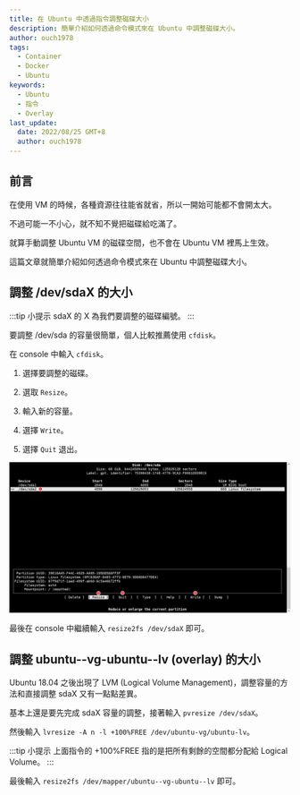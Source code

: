 ```yaml
---
title: 在 Ubuntu 中透過指令調整磁碟大小
description: 簡單介紹如何透過命令模式來在 Ubuntu 中調整磁碟大小。
author: ouch1978
tags: 
  - Container
  - Docker
  - Ubuntu
keywords: 
  - Ubuntu
  - 指令
  - Overlay
last_update:
  date: 2022/08/25 GMT+8
  author: ouch1978   
---
```


## 前言

在使用 VM 的時候，各種資源往往能省就省，所以一開始可能都不會開太大。

不過可能一不小心，就不知不覺把磁碟給吃滿了。

就算手動調整 Ubuntu VM 的磁碟空間，也不會在 Ubuntu VM 裡馬上生效。

這篇文章就簡單介紹如何透過命令模式來在 Ubuntu 中調整磁碟大小。

## 調整 /dev/sdaX 的大小

:::tip 小提示
sdaX 的 X 為我們要調整的磁碟編號。
:::

要調整 /dev/sda 的容量很簡單，個人比較推薦使用 `cfdisk`。

在 console 中輸入 `cfdisk`。

1. 選擇要調整的磁碟。

2. 選取 `Resize`。

3. 輸入新的容量。

4. 選擇 `Write`。

5. 選擇 `Quit` 退出。

![使用 cfdisk 調整磁碟大小](adjust-disk-size-with-cfdisk.png "使用 cfdisk 調整磁碟大小")

最後在 console 中繼續輸入 `resize2fs /dev/sdaX` 即可。

## 調整 ubuntu--vg-ubuntu--lv (overlay) 的大小

Ubuntu 18.04 之後出現了 LVM (Logical Volume Management)，調整容量的方法和直接調整 sdaX 又有一點點差異。

基本上還是要先完成 sdaX 容量的調整，接著輸入 `pvresize /dev/sdaX`。

然後輸入 `lvresize -A n -l +100%FREE /dev/ubuntu-vg/ubuntu-lv`。

:::tip 小提示
上面指令的 +100%FREE 指的是把所有剩餘的空間都分配給 Logical Volume。
:::

最後輸入 `resize2fs /dev/mapper/ubuntu--vg-ubuntu--lv` 即可。
